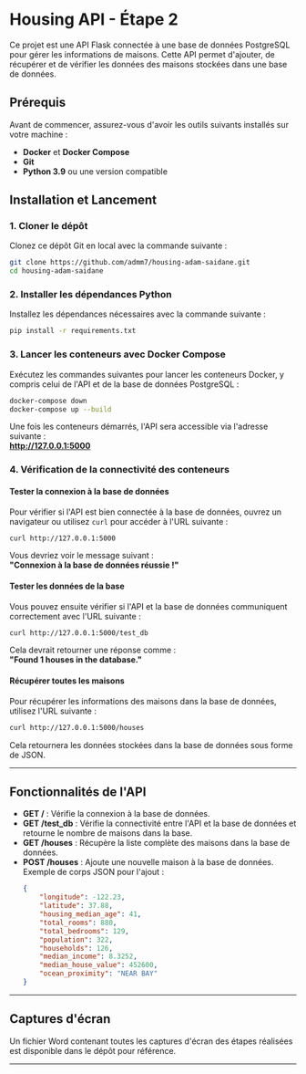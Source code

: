 # Housing API - Étape 2

Ce projet est une API Flask connectée à une base de données PostgreSQL pour gérer les informations de maisons. Cette API permet d'ajouter, de récupérer et de vérifier les données des maisons stockées dans une base de données.

## Prérequis

Avant de commencer, assurez-vous d'avoir les outils suivants installés sur votre machine :
- **Docker** et **Docker Compose**
- **Git**
- **Python 3.9** ou une version compatible

## Installation et Lancement

### 1. Cloner le dépôt

Clonez ce dépôt Git en local avec la commande suivante :

```bash
git clone https://github.com/admm7/housing-adam-saidane.git
cd housing-adam-saidane
```

### 2. Installer les dépendances Python

Installez les dépendances nécessaires avec la commande suivante :

```bash
pip install -r requirements.txt
```

### 3. Lancer les conteneurs avec Docker Compose

Exécutez les commandes suivantes pour lancer les conteneurs Docker, y compris celui de l'API et de la base de données PostgreSQL :

```bash
docker-compose down
docker-compose up --build
```

Une fois les conteneurs démarrés, l'API sera accessible via l'adresse suivante :  
**http://127.0.0.1:5000**

### 4. Vérification de la connectivité des conteneurs

#### Tester la connexion à la base de données
Pour vérifier si l'API est bien connectée à la base de données, ouvrez un navigateur ou utilisez `curl` pour accéder à l'URL suivante :

```bash
curl http://127.0.0.1:5000
```

Vous devriez voir le message suivant :  
**"Connexion à la base de données réussie !"**

#### Tester les données de la base
Vous pouvez ensuite vérifier si l'API et la base de données communiquent correctement avec l'URL suivante :

```bash
curl http://127.0.0.1:5000/test_db
```

Cela devrait retourner une réponse comme :  
**"Found 1 houses in the database."**

#### Récupérer toutes les maisons
Pour récupérer les informations des maisons dans la base de données, utilisez l'URL suivante :

```bash
curl http://127.0.0.1:5000/houses
```

Cela retournera les données stockées dans la base de données sous forme de JSON.

---

## Fonctionnalités de l'API

- **GET /** : Vérifie la connexion à la base de données.
- **GET /test_db** : Vérifie la connectivité entre l'API et la base de données et retourne le nombre de maisons dans la base.
- **GET /houses** : Récupère la liste complète des maisons dans la base de données.
- **POST /houses** : Ajoute une nouvelle maison à la base de données. Exemple de corps JSON pour l'ajout :
  ```json
  {
      "longitude": -122.23,
      "latitude": 37.88,
      "housing_median_age": 41,
      "total_rooms": 880,
      "total_bedrooms": 129,
      "population": 322,
      "households": 126,
      "median_income": 8.3252,
      "median_house_value": 452600,
      "ocean_proximity": "NEAR BAY"
  }
  ```

---

## Captures d'écran

Un fichier Word contenant toutes les captures d'écran des étapes réalisées est disponible dans le dépôt pour référence.

---

